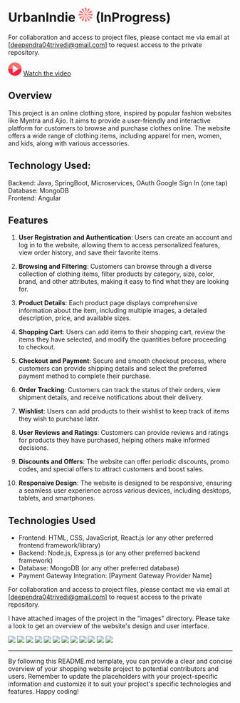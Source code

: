 # UrbanIndie  ![Project Logo](./Images/Vector.png)  (InProgress)



For collaboration and access to project files, please contact me via email at [deependra04trivedi@gmail.com] to request access to the private repository.

<img height="30" width="30" src="./Images/play.png"></img>
<a href="https://mega.nz/file/9Px3UJ6a#2QZG4IdrGOw_MIU3ug_Msi5RmoWmIr2HDZyRapdBWUU">Watch the video</a>

## Overview

This project is an online clothing store, inspired by popular fashion websites like Myntra and Ajio. It aims to provide a user-friendly and interactive platform for customers to browse and purchase clothes online. The website offers a wide range of clothing items, including apparel for men, women, and kids, along with various accessories.



## Technology Used:
Backend: Java, SpringBoot, Microservices, OAuth Google Sign In (one tap) <br>
Database: MongoDB<br>
Frontend: Angular

## Features

1. **User Registration and Authentication**: Users can create an account and log in to the website, allowing them to access personalized features, view order history, and save their favorite items.

2. **Browsing and Filtering**: Customers can browse through a diverse collection of clothing items, filter products by category, size, color, brand, and other attributes, making it easy to find what they are looking for.

3. **Product Details**: Each product page displays comprehensive information about the item, including multiple images, a detailed description, price, and available sizes.

4. **Shopping Cart**: Users can add items to their shopping cart, review the items they have selected, and modify the quantities before proceeding to checkout.

5. **Checkout and Payment**: Secure and smooth checkout process, where customers can provide shipping details and select the preferred payment method to complete their purchase.

6. **Order Tracking**: Customers can track the status of their orders, view shipment details, and receive notifications about their delivery.

7. **Wishlist**: Users can add products to their wishlist to keep track of items they wish to purchase later.

8. **User Reviews and Ratings**: Customers can provide reviews and ratings for products they have purchased, helping others make informed decisions.

9. **Discounts and Offers**: The website can offer periodic discounts, promo codes, and special offers to attract customers and boost sales.

10. **Responsive Design**: The website is designed to be responsive, ensuring a seamless user experience across various devices, including desktops, tablets, and smartphones.

## Technologies Used

- Frontend: HTML, CSS, JavaScript, React.js (or any other preferred frontend framework/library)
- Backend: Node.js, Express.js (or any other preferred backend framework)
- Database: MongoDB (or any other preferred database)
- Payment Gateway Integration: [Payment Gateway Provider Name]

For collaboration and access to project files, please contact me via email at [deependra04trivedi@gmail.com] to request access to the private repository.

I have attached images of the project in the "images" directory. Please take a look to get an overview of the website's design and user interface.


<img src="https://drive.google.com/uc?export=view&id=1N-msX_JEDVI6d2zTJLROCFxXtHn270m4">

<img src="https://drive.google.com/uc?export=view&id=1JrwxZKR4C_dPqMuV54VzHDA8BWL1L8pS">

<img src="https://drive.google.com/uc?export=view&id=1zUH8qx-sGgIRaFmkuZ2pWGIoLqOPnSNS">

<img src="https://drive.google.com/uc?export=view&id=1CPIP7YKZfX6r-TzrwgLmVK7u6Aw3pvcr">

<img src="https://drive.google.com/uc?export=view&id=15Uyivkag-7Pm6DVvYDTJfjuVaOlcYeno">

<img src="https://drive.google.com/uc?export=view&id=1lnuwHMPGAYC4MB3ss5b8Y-tElmdImviE">

<img src="https://drive.google.com/uc?export=view&id=18ByowTv6MIIj4LFD0DMwyYOwExLmDQsJ">

<img src="https://drive.google.com/uc?export=view&id=1Wh6gSxhiUL9D6_Qa2RIR-l0fKQ_-tSmt">

<img src="https://drive.google.com/uc?export=view&id=1Nf6NNvTPtLv-egqe7RsNXW_gIRqMTQmP">

<img src="https://drive.google.com/uc?export=view&id=1my1cUaPIwIZb5ot_mM4yXc6jRaQJ_YHZ">

<img src="https://drive.google.com/uc?export=view&id=1jw4-yZC4sL-AP1rdovwDGWop7tf73Nl0">

<img src="https://drive.google.com/uc?export=view&id=1aZUkoyo92jst6jrnZ6z1pOw_G3NDLoYS">






---

By following this README.md template, you can provide a clear and concise overview of your shopping website project to potential contributors and users. Remember to update the placeholders with your project-specific information and customize it to suit your project's specific technologies and features. Happy coding!
